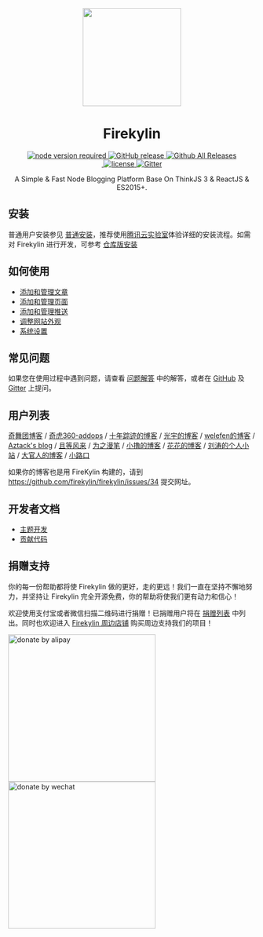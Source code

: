 <div align="center">
  <a href="https://github.com/firekylin/Firekylin">
    <img width="200" heigth="200" src="https://s1.ssl.qhres.com/static/0c8555d630012930.svg">
  </a>  

  <h1>Firekylin</h1>

  <div>
    <a href="https://github.com/firekylin/firekylin">
      <img src="https://img.shields.io/badge/node-%3E%3D8.9.4-red.svg?style=flat-square" alt="node version required" />
    </a>
    <a href="https://github.com/firekylin/firekylin/releases">
      <img src="https://img.shields.io/github/release/firekylin/firekylin.svg?style=flat-square" alt="GitHub release" />
    </a>
    <a href="https://github.com/firekylin/firekylin/releases">
      <img src="https://img.shields.io/github/downloads/firekylin/firekylin/total.svg?style=flat-square" alt="Github All Releases" />
    </a>
  </div>
  <div>
    <a href="https://github.com/firekylin/firekylin/issues?q=is%3Aissue+is%3Aclosed">
      <img src="https://img.shields.io/github/issues-closed-raw/firekylin/firekylin.svg?style=flat-square" alt="" />
    </a>
    <a href="https://github.com/firekylin/firekylin/blob/master/LICENSE">
      <img src="https://img.shields.io/github/license/firekylin/firekylin.svg?colorB=f48041&style=flat-square" alt="license" />
    </a>
    <a href="https://gitter.im/firekylin/firekylin?utm_source=badge&utm_medium=badge&utm_campaign=pr-badge">
      <img src="https://img.shields.io/gitter/room/firekylin/Lobby.svg?style=flat-square&colorB=96c312" alt="Gitter" />
    </a>
  </div>

  <p>A Simple & Fast Node Blogging Platform Base On ThinkJS 3 & ReactJS & ES2015+.</p>
</div>


## 安装

普通用户安装参见 [普通安装](https://github.com/firekylin/firekylin/wiki/安装)，推荐使用[腾讯云实验室](https://www.qcloud.com/developer/labs/lab/10094)体验详细的安装流程。如需对 Firekylin 进行开发，可参考 [仓库版安装](https://github.com/firekylin/firekylin/wiki/仓库版安装)

## 如何使用

- [添加和管理文章](https://github.com/firekylin/firekylin/wiki/%E6%96%87%E7%AB%A0)
- [添加和管理页面](https://github.com/firekylin/firekylin/wiki/%E9%A1%B5%E9%9D%A2)
- [添加和管理推送](https://github.com/firekylin/firekylin/wiki/%E6%8E%A8%E9%80%81)
- [调整网站外观](https://github.com/firekylin/firekylin/wiki/%E4%B8%BB%E9%A2%98%E5%A4%96%E8%A7%82)
- [系统设置](https://github.com/firekylin/firekylin/wiki/%E7%B3%BB%E7%BB%9F%E8%AE%BE%E7%BD%AE)

## 常见问题

如果您在使用过程中遇到问题，请查看 [问题解答](https://github.com/firekylin/firekylin/wiki/问题解答) 中的解答，或者在 [GitHub](https://github.com/firekylin/firekylin/wiki/issues) 及 [Gitter](https://gitter.im/firekylin/firekylin?utm_source=badge&utm_medium=badge&utm_campaign=pr-badge) 上提问。

## 用户列表

[奇舞团博客](http://www.75team.com/) / 
[奇虎360-addops](https://opsdev.cn) / 
[十年踪迹的博客](http://h5jun.com/) / 
[光宇的博客](http://gyblog.cn/) / 
[welefen的博客](http://welefen.com/) / 
[Aztack's blog](http://aztack.wang/) / 
[且等风来](https://blog.cosli.top/) / 
[为之漫笔](http://lisongfeng.cn) / 
[小撸的博客](http://www.60sky.com/) / 
[花花的博客](https://imwineki.cn/) / 
[刘涛的个人小站](https://imliutao.com) / 
[大官人的博客](https://www.daguanren.cc/) / 
[小路口](https://imjiaolong.cn/)

如果你的博客也是用 FireKylin 构建的，请到 https://github.com/firekylin/firekylin/issues/34 提交网址。

## 开发者文档


- [主题开发](https://github.com/firekylin/firekylin/wiki/%E4%B8%BB%E9%A2%98%E5%BC%80%E5%8F%91)
- [贡献代码](https://github.com/firekylin/firekylin/wiki/%E8%B4%A1%E7%8C%AE%E4%BB%A3%E7%A0%81)

## 捐赠支持

你的每一份帮助都将使 Firekylin 做的更好，走的更远！我们一直在坚持不懈地努力，并坚持让 Firekylin 完全开源免费，你的帮助将使我们更有动力和信心！

欢迎使用支付宝或者微信扫描二维码进行捐赠！已捐赠用户将在 [捐赠列表](https://github.com/firekylin/firekylin/wiki/捐赠列表) 中列出。同时也欢迎进入 [Firekylin 周边店铺](https://weidian.com/?userid=1233141030) 购买周边支持我们的项目！

<div class="donate-qrcode">
<img width="300" src="https://p5.ssl.qhimg.com/t013f422b5b319becbb.png" alt="donate by alipay" /> <img width="300" src="https://p4.ssl.qhimg.com/t0142965a40989b8d7a.png" alt="donate by wechat" />
</div>